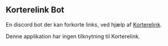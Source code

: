 ## Korterelink Bot

En discord bot der kan forkorte links, ved hjælp af [Korterelink](https://korterelink.dk).

Denne applikation har ingen tilknytning til Korterelink.
